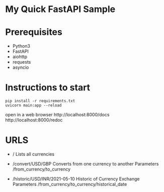 # My Quick FastAPI Sample

# Prerequisites
- Python3
- FastAPI
- aiohttp
- requests
- asyncio

# Instructions to start
```
pip install -r requirements.txt
uvicorn main:app --reload
```
open in a web browser http://localhost:8000/docs
http://localhost:8000/redoc

# URLS
- / 
Lists all currencies

- /convert/USD/GBP
Converts from one currency to another
Parameters /from_currency/to_currency

- /historic/USD/INR/2021-05-10
Historic of Currency Exchange
Parameters /from_currency/to_currency/historical_date
